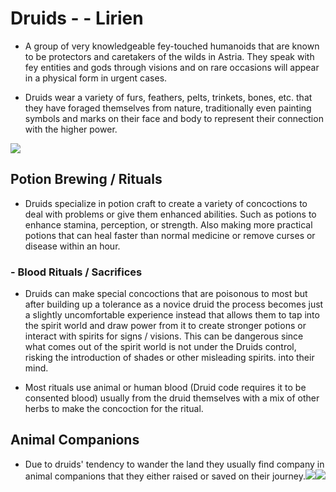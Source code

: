 # Druids - - Lirien

- A group of very knowledgeable fey-touched humanoids that are known to be protectors and caretakers of the wilds in Astria. They speak with fey entities and gods through visions and on rare occasions will appear in a physical form in urgent cases.

- Druids wear a variety of furs, feathers, pelts, trinkets, bones, etc. that they have foraged themselves from nature, traditionally even painting symbols and marks on their face and body to represent their connection with the higher power. 

![](https://lh7-us.googleusercontent.com/WY-1iDXdi0udZtStM3mQdgQ6JPWpw8c17NImIo7Jo3UCund4pvP5BIFqKwbSKSgImTZ3Q6dERf7dF_zm3q1eXq5KrOPaSOMYOptyuKLBQY3bd5Hfm3QXjnY-2NZc8eARkr6qoBAmYMAxRBn36KjtEpU)

## Potion Brewing / Rituals 

- Druids specialize in potion craft to create a variety of concoctions to deal with problems or give them enhanced abilities. Such as potions to enhance stamina, perception, or strength. Also making more practical potions that can heal faster than normal medicine or remove curses or disease within an hour. 

### - Blood Rituals / Sacrifices

- Druids can make special concoctions that are poisonous to most but after building up a tolerance as a novice druid the process becomes just a slightly uncomfortable experience instead that allows them to tap into the spirit world and draw power from it to create stronger potions or interact with spirits for signs / visions. This can be dangerous since what comes out of the spirit world is not under the Druids control, risking the introduction of shades or other misleading spirits. into their mind.
    
- Most rituals use animal or human blood (Druid code requires it to be consented blood) usually from the druid themselves with a mix of other herbs to make the concoction for the ritual.
    

## Animal Companions

- Due to druids' tendency to wander the land they usually find company in animal companions that they either raised or saved on their journey.![](https://lh7-us.googleusercontent.com/20wgm2nTXxyQgA8UA7A3UGN3JUWE8W0lefvjKUb8lRmIfy2ATTXaNU5YoNsnJ3eOdLo2WUjXSvA5x0FILZYImly_vWPLcyb4f2r1zUYVjH66BMGX6dtQH0QV0xbNETCPol1FcV272mPJdycOAebCkAM)![](https://lh7-us.googleusercontent.com/-wWNI-T2PSQao7YYMRCwYMqYwHiwFvon6I2tg4ga245V7q_faylLt8I8TzY4mOmazr074mvG8xhXaYQYZgHyRo1RbVeFEjh5dR1rruu4HeHvllZgzQyoaNGnVKYV9b5-aAwHCMAppbUEpnHHOche4LY)